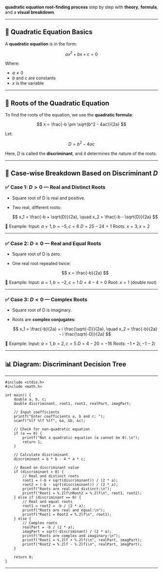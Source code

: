 **quadratic equation root-finding process** step by step with **theory**, **formula**, and a **visual breakdown**.

---

## 🔷 **Quadratic Equation Basics**

A **quadratic equation** is in the form:

$$
ax^2 + bx + c = 0
$$

Where:

* $a \neq 0$
* $b$ and $c$ are constants
* $x$ is the variable

---

## 🔷 **Roots of the Quadratic Equation**

To find the roots of the equation, we use the **quadratic formula**:

$$
x = \frac{-b \pm \sqrt{b^2 - 4ac}}{2a}
$$

Let:

$$
D = b^2 - 4ac
$$

Here, $D$ is called the **discriminant**, and it determines the nature of the roots.

---

## 🔶 **Case-wise Breakdown Based on Discriminant $D$**

### ✅ **Case 1: $D > 0$** — Real and Distinct Roots

* Square root of D is real and positive.
* Two real, different roots:

  $$
  x_1 = \frac{-b + \sqrt{D}}{2a}, \quad x_2 = \frac{-b - \sqrt{D}}{2a}
  $$

🔹 Example:
Input: $a = 1, b = -5, c = 6$
$D = 25 - 24 = 1$
Roots: $x = 3, x = 2$

---

### ✅ **Case 2: $D = 0$** — Real and Equal Roots

* Square root of D is zero.
* One real root repeated twice:

  $$
  x = \frac{-b}{2a}
  $$

🔹 Example:
Input: $a = 1, b = -2, c = 1$
$D = 4 - 4 = 0$
Root: $x = 1$ (double root)

---

### ✅ **Case 3: $D < 0$** — Complex Roots

* Square root of D is imaginary.
* Roots are **complex conjugates**:

  $$
  x_1 = \frac{-b}{2a} + i \frac{\sqrt{-D}}{2a}, \quad
  x_2 = \frac{-b}{2a} - i \frac{\sqrt{-D}}{2a}
  $$

🔹 Example:
Input: $a = 1, b = 2, c = 5$
$D = 4 - 20 = -16$
Roots: $-1 + 2i, -1 - 2i$

---

## 📊 Diagram: Discriminant Decision Tree

---

```
#include <stdio.h>
#include <math.h>

int main() {
    double a, b, c;
    double discriminant, root1, root2, realPart, imagPart;

    // Input coefficients
    printf("Enter coefficients a, b and c: ");
    scanf("%lf %lf %lf", &a, &b, &c);

    // Check for non-quadratic equation
    if (a == 0) {
        printf("Not a quadratic equation (a cannot be 0).\n");
        return 1;
    }

    // Calculate discriminant
    discriminant = b * b - 4 * a * c;

    // Based on discriminant value
    if (discriminant > 0) {
        // Real and distinct roots
        root1 = (-b + sqrt(discriminant)) / (2 * a);
        root2 = (-b - sqrt(discriminant)) / (2 * a);
        printf("Roots are real and distinct:\n");
        printf("Root1 = %.2lf\nRoot2 = %.2lf\n", root1, root2);
    } else if (discriminant == 0) {
        // Real and equal roots
        root1 = root2 = -b / (2 * a);
        printf("Roots are real and equal:\n");
        printf("Root1 = Root2 = %.2lf\n", root1);
    } else {
        // Complex roots
        realPart = -b / (2 * a);
        imagPart = sqrt(-discriminant) / (2 * a);
        printf("Roots are complex and imaginary:\n");
        printf("Root1 = %.2lf + %.2lfi\n", realPart, imagPart);
        printf("Root2 = %.2lf - %.2lfi\n", realPart, imagPart);
    }

    return 0;
}
```
---

